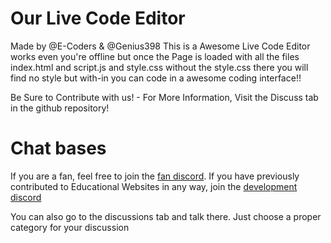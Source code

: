 # Our Live Code Editor
Made by @E-Coders & @Genius398
This is a Awesome Live Code Editor works even you're offline but once the Page is loaded with all the files index.html and script.js and style.css without the style.css there you will find no style but with-in you can code in a awesome coding interface!!

Be Sure to Contribute with us! - For More Information, Visit the Discuss tab in the github repository!


# Chat bases

If you are a fan, feel free to join the <a href="https://discord.gg/nGasHWn7bF">fan discord</a>. If you have previously contributed to Educational Websites in any way, join the <a href="https://discord.gg/H3RcszvGpP">development discord</a>

You can also go to the discussions tab and talk there. Just choose a proper category for your discussion

